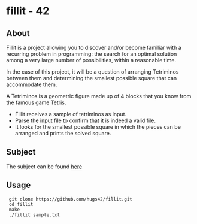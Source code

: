 # fillit - 42

## About

Fillit is a project allowing you to discover and/or become familiar with a recurring problem in programming: the search for an optimal solution among a very large number of possibilities, within a reasonable time. 

In the case of this project, it will be a question of arranging Tetriminos between them and determining the smallest possible square that can accommodate them.

A Tetriminos is a geometric figure made up of 4 blocks that you know from the famous game Tetris.

- Fillit receives a sample of tetriminos as input.
- Parse the input file to confirm that it is indeed a valid file.
- It looks for the smallest possible square in which the pieces can be arranged and prints the solved square.

## Subject

The subject can be found [here](/https://cdn.intra.42.fr/pdf/pdf/5910/fillit.fr.pdf)

## Usage

```
 git clone https://github.com/hugs42/fillit.git
 cd fillit
 make
 ./fillit sample.txt
```
